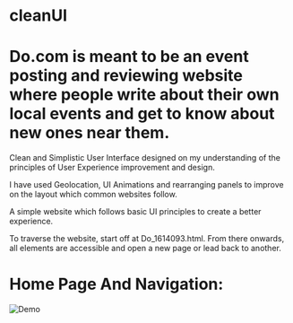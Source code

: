 # cleanUI
# Do.com is meant to be an event posting and reviewing website where people write about their own local events and get to know about new ones near them.

Clean and Simplistic User Interface designed on my understanding of the principles of User Experience improvement and design.

I have used Geolocation, UI Animations and rearranging panels to improve on the layout which common websites follow.

A simple website which follows basic UI principles to create a better experience.

To traverse the website, start off at Do_1614093.html. From there onwards, all elements are accessible and open a new page or lead back to another.

# Home Page And Navigation:
![Demo](https://user-images.githubusercontent.com/26602639/45255721-6c70a780-b3a8-11e8-825c-6c2576bea0e6.gif)
